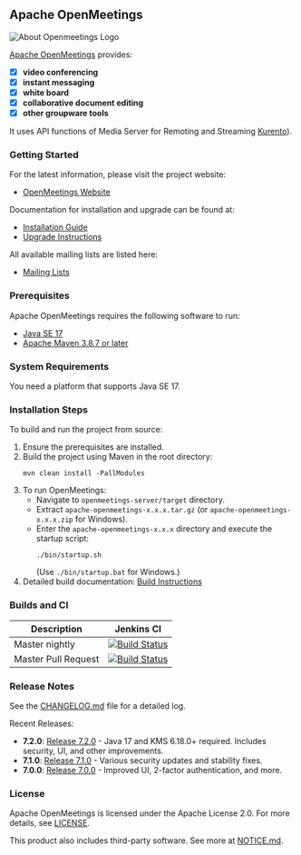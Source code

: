 ## Apache OpenMeetings

![About Openmeetings Logo](/openmeetings-server/src/site/resources/images/logo.png)

[Apache OpenMeetings](https://openmeetings.apache.org) provides:
 - [x] **video conferencing**
 - [x] **instant messaging**
 - [x] **white board**
 - [x] **collaborative document editing**
 - [x] **other groupware tools**

It uses API functions of Media Server for Remoting and Streaming [Kurento](https://www.kurento.org)).

### Getting Started
For the latest information, please visit the project website:
  - [OpenMeetings Website](https://openmeetings.apache.org/)

Documentation for installation and upgrade can be found at:
  - [Installation Guide](https://openmeetings.apache.org/installation.html)
  - [Upgrade Instructions](https://openmeetings.apache.org/Upgrade.html)

All available mailing lists are listed here:
  - [Mailing Lists](https://openmeetings.apache.org/mailing-lists.html)

### Prerequisites
Apache OpenMeetings requires the following software to run:
- [Java SE 17](https://www.oracle.com/java/technologies/javase/jdk17-archive-downloads.html)
- [Apache Maven 3.8.7 or later](https://maven.apache.org/)

### System Requirements
You need a platform that supports Java SE 17.

### Installation Steps
To build and run the project from source:
1. Ensure the prerequisites are installed.
2. Build the project using Maven in the root directory:
   ```
   mvn clean install -PallModules
   ```
3. To run OpenMeetings:
   - Navigate to `openmeetings-server/target` directory.
   - Extract `apache-openmeetings-x.x.x.tar.gz` (or `apache-openmeetings-x.x.x.zip` for Windows).
   - Enter the `apache-openmeetings-x.x.x` directory and execute the startup script:
     ```
     ./bin/startup.sh
     ```
     (Use `./bin/startup.bat` for Windows.)
4. Detailed build documentation: [Build Instructions](https://openmeetings.apache.org/BuildInstructions.html)

### Builds and CI
| Description         | Jenkins CI                                                                                                                                                         |
|---------------------|-------------------------------------------------------------------------------------------------------------------------------------------------------------------|
| Master nightly      | [![Build Status](https://ci-builds.apache.org/job/OpenMeetings/job/openmeetings/badge/icon)](https://ci-builds.apache.org/job/OpenMeetings/job/openmeetings/)       |
| Master Pull Request | [![Build Status](https://ci-builds.apache.org/job/OpenMeetings/job/openmeetings-pr-build/badge/icon)](https://ci-builds.apache.org/job/OpenMeetings/job/openmeetings-pr-build/) |

### Release Notes
See the [CHANGELOG.md](/CHANGELOG.md) file for a detailed log.

Recent Releases:
- **7.2.0**: [Release 7.2.0](https://www.apache.org/dyn/closer.lua/openmeetings/7.2.0) - Java 17 and KMS 6.18.0+ required. Includes security, UI, and other improvements.
- **7.1.0**: [Release 7.1.0](https://archive.apache.org/dist/openmeetings/7.1.0) - Various security updates and stability fixes.
- **7.0.0**: [Release 7.0.0](https://archive.apache.org/dist/openmeetings/7.0.0) - Improved UI, 2-factor authentication, and more.

### License
Apache OpenMeetings is licensed under the Apache License 2.0. For more details, see [LICENSE](http://www.apache.org/licenses/LICENSE-2.0).

This product also includes third-party software. See more at [NOTICE.md](/NOTICE.md).
